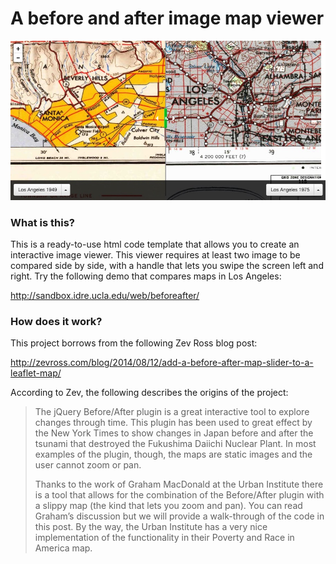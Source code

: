 # A before and after image map viewer
<img src="https://raw.githubusercontent.com/uclamapshare/beforeafter/master/img/beforeafter_screenshot.jpg">

### What is this?
This is a ready-to-use html code template that allows you to create an interactive image viewer. This viewer requires at least two image to be compared side by side, with a handle that lets you swipe the screen left and right. Try the following demo that compares maps in Los Angeles:

http://sandbox.idre.ucla.edu/web/beforeafter/

### How does it work?
This project borrows from the following Zev Ross blog post:

http://zevross.com/blog/2014/08/12/add-a-before-after-map-slider-to-a-leaflet-map/

According to Zev, the following describes the origins of the project:
<blockquote>
The jQuery Before/After plugin is a great interactive tool to explore changes through time. This plugin has been used to great effect by the New York Times to show changes in Japan before and after the tsunami that destroyed the Fukushima Daiichi Nuclear Plant. In most examples of the plugin, though, the maps are static images and the user cannot zoom or pan.

Thanks to the work of Graham MacDonald at the Urban Institute there is a tool that allows for the combination of the Before/After plugin with a slippy map (the kind that lets you zoom and pan). You can read Graham’s discussion but we will provide a walk-through of the code in this post. By the way, the Urban Institute has a very nice implementation of the functionality in their Poverty and Race in America map.
</blockquote>
